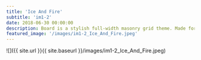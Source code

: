 ```yaml
---
title: 'Ice And Fire'
subtitle: 'im1-2'
date: 2018-06-30 00:00:00
description: Board is a stylish full-width masonry grid theme. Made for designers, artists, photographers and developers to show off their best work.
featured_image: '/images/im1-2_Ice_And_Fire.jpeg'
---
```


![]({{ site.url }}{{ site.baseurl }}/images/im1-2_Ice_And_Fire.jpeg)


